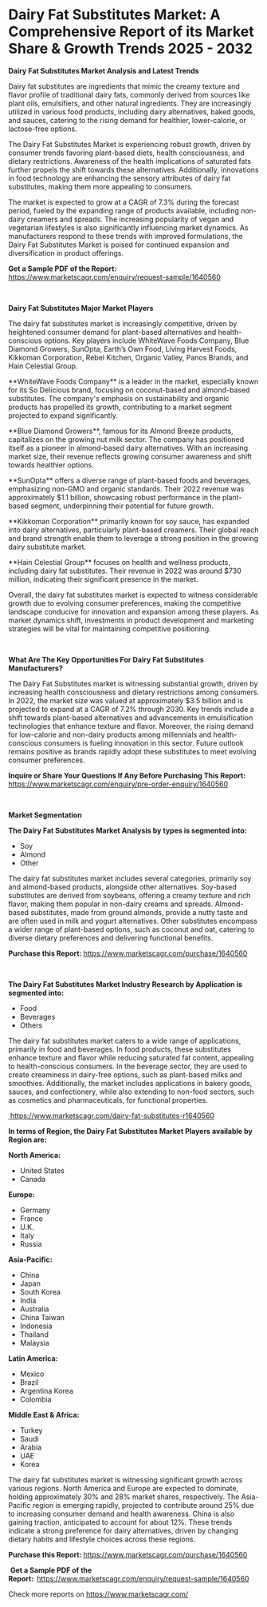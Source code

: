 <p><h1>Dairy Fat Substitutes Market: A Comprehensive Report of its Market Share & Growth Trends 2025 - 2032</h1></p><p><strong>Dairy Fat Substitutes Market Analysis and Latest Trends</strong></p>
<p><p>Dairy fat substitutes are ingredients that mimic the creamy texture and flavor profile of traditional dairy fats, commonly derived from sources like plant oils, emulsifiers, and other natural ingredients. They are increasingly utilized in various food products, including dairy alternatives, baked goods, and sauces, catering to the rising demand for healthier, lower-calorie, or lactose-free options. </p><p>The Dairy Fat Substitutes Market is experiencing robust growth, driven by consumer trends favoring plant-based diets, health consciousness, and dietary restrictions. Awareness of the health implications of saturated fats further propels the shift towards these alternatives. Additionally, innovations in food technology are enhancing the sensory attributes of dairy fat substitutes, making them more appealing to consumers. </p><p>The market is expected to grow at a CAGR of 7.3% during the forecast period, fueled by the expanding range of products available, including non-dairy creamers and spreads. The increasing popularity of vegan and vegetarian lifestyles is also significantly influencing market dynamics. As manufacturers respond to these trends with improved formulations, the Dairy Fat Substitutes Market is poised for continued expansion and diversification in product offerings.</p></p>
<p><strong>Get a Sample PDF of the Report:&nbsp;</strong> <a href="https://www.marketscagr.com/enquiry/request-sample/1640560?utm_campaign=2235&utm_medium=2&utm_source=Github&utm_content=ia&utm_term=15022025&utm_id=dairy-fat-substitutes">https://www.marketscagr.com/enquiry/request-sample/1640560</a></p>
<p>&nbsp;</p>
<p><strong>Dairy Fat Substitutes Major Market Players</strong></p>
<p><p>The dairy fat substitutes market is increasingly competitive, driven by heightened consumer demand for plant-based alternatives and health-conscious options. Key players include WhiteWave Foods Company, Blue Diamond Growers, SunOpta, Earth’s Own Food, Living Harvest Foods, Kikkoman Corporation, Rebel Kitchen, Organic Valley, Panos Brands, and Hain Celestial Group.</p><p>**WhiteWave Foods Company** is a leader in the market, especially known for its So Delicious brand, focusing on coconut-based and almond-based substitutes. The company's emphasis on sustainability and organic products has propelled its growth, contributing to a market segment projected to expand significantly.</p><p>**Blue Diamond Growers**, famous for its Almond Breeze products, capitalizes on the growing nut milk sector. The company has positioned itself as a pioneer in almond-based dairy alternatives. With an increasing market size, their revenue reflects growing consumer awareness and shift towards healthier options.</p><p>**SunOpta** offers a diverse range of plant-based foods and beverages, emphasizing non-GMO and organic standards. Their 2022 revenue was approximately $1.1 billion, showcasing robust performance in the plant-based segment, underpinning their potential for future growth.</p><p>**Kikkoman Corporation** primarily known for soy sauce, has expanded into dairy alternatives, particularly plant-based creamers. Their global reach and brand strength enable them to leverage a strong position in the growing dairy substitute market.</p><p>**Hain Celestial Group** focuses on health and wellness products, including dairy fat substitutes. Their revenue in 2022 was around $730 million, indicating their significant presence in the market.</p><p>Overall, the dairy fat substitutes market is expected to witness considerable growth due to evolving consumer preferences, making the competitive landscape conducive for innovation and expansion among these players. As market dynamics shift, investments in product development and marketing strategies will be vital for maintaining competitive positioning.</p></p>
<p>&nbsp;</p>
<p><strong>What Are The Key Opportunities For Dairy Fat Substitutes Manufacturers?</strong></p>
<p><p>The Dairy Fat Substitutes market is witnessing substantial growth, driven by increasing health consciousness and dietary restrictions among consumers. In 2022, the market size was valued at approximately $3.5 billion and is projected to expand at a CAGR of 7.2% through 2030. Key trends include a shift towards plant-based alternatives and advancements in emulsification technologies that enhance texture and flavor. Moreover, the rising demand for low-calorie and non-dairy products among millennials and health-conscious consumers is fueling innovation in this sector. Future outlook remains positive as brands rapidly adopt these substitutes to meet evolving consumer preferences.</p></p>
<p><strong>Inquire or Share Your Questions If Any Before Purchasing This Report:</strong> <a href="https://www.marketscagr.com/enquiry/pre-order-enquiry/1640560?utm_campaign=2235&utm_medium=2&utm_source=Github&utm_content=ia&utm_term=15022025&utm_id=dairy-fat-substitutes">https://www.marketscagr.com/enquiry/pre-order-enquiry/1640560</a></p>
<p>&nbsp;</p>
<p><strong>Market Segmentation</strong></p>
<p><strong>The Dairy Fat Substitutes Market Analysis by types is segmented into:</strong></p>
<p><ul><li>Soy</li><li>Almond</li><li>Other</li></ul></p>
<p><p>The dairy fat substitutes market includes several categories, primarily soy and almond-based products, alongside other alternatives. Soy-based substitutes are derived from soybeans, offering a creamy texture and rich flavor, making them popular in non-dairy creams and spreads. Almond-based substitutes, made from ground almonds, provide a nutty taste and are often used in milk and yogurt alternatives. Other substitutes encompass a wider range of plant-based options, such as coconut and oat, catering to diverse dietary preferences and delivering functional benefits.</p></p>
<p><strong>Purchase this Report:&nbsp;</strong><a href="https://www.marketscagr.com/purchase/1640560?utm_campaign=2235&utm_medium=2&utm_source=Github&utm_content=ia&utm_term=15022025&utm_id=dairy-fat-substitutes">https://www.marketscagr.com/purchase/1640560</a></p>
<p>&nbsp;</p>
<p><strong>The Dairy Fat Substitutes Market Industry Research by Application is segmented into:</strong></p>
<p><ul><li>Food</li><li>Beverages</li><li>Others</li></ul></p>
<p><p>The dairy fat substitutes market caters to a wide range of applications, primarily in food and beverages. In food products, these substitutes enhance texture and flavor while reducing saturated fat content, appealing to health-conscious consumers. In the beverage sector, they are used to create creaminess in dairy-free options, such as plant-based milks and smoothies. Additionally, the market includes applications in bakery goods, sauces, and confectionery, while also extending to non-food sectors, such as cosmetics and pharmaceuticals, for functional properties.</p></p>
<p><a href="https://www.marketscagr.com/dairy-fat-substitutes-r1640560?utm_campaign=2235&utm_medium=2&utm_source=Github&utm_content=ia&utm_term=15022025&utm_id=dairy-fat-substitutes">&nbsp;https://www.marketscagr.com/dairy-fat-substitutes-r1640560</a></p>
<p><strong>In terms of Region, the Dairy Fat Substitutes Market Players available by Region are:</strong></p>
<p>
    <p> <strong> North America: </strong>
        <ul>
            <li>United States</li>
            <li>Canada</li>
        </ul>
        </p> 
    <p> <strong> Europe: </strong>
        <ul>
            <li>Germany</li>
            <li>France</li>
            <li>U.K.</li>
            <li>Italy</li>
            <li>Russia</li>
        </ul>
        </p> 
    <p> <strong> Asia-Pacific: </strong>
        <ul>
            <li>China</li>
            <li>Japan</li>
            <li>South Korea</li>
            <li>India</li>
            <li>Australia</li>
            <li>China Taiwan</li>
            <li>Indonesia</li>
            <li>Thailand</li>
            <li>Malaysia</li>
        </ul>
        </p> 
    <p> <strong> Latin America: </strong>
        <ul>
            <li>Mexico</li>
            <li>Brazil</li>
            <li>Argentina Korea</li>
            <li>Colombia</li>
        </ul>
        </p> 
    <p> <strong> Middle East & Africa: </strong>
        <ul>
            <li>Turkey</li>
            <li>Saudi</li>
            <li>Arabia</li>
            <li>UAE</li>
            <li>Korea</li>
        </ul>
    </p>
    </p>
<p><p>The dairy fat substitutes market is witnessing significant growth across various regions. North America and Europe are expected to dominate, holding approximately 30% and 28% market shares, respectively. The Asia-Pacific region is emerging rapidly, projected to contribute around 25% due to increasing consumer demand and health awareness. China is also gaining traction, anticipated to account for about 12%. These trends indicate a strong preference for dairy alternatives, driven by changing dietary habits and lifestyle choices across these regions.</p></p>
<p><strong>Purchase this Report: </strong><a href="https://www.marketscagr.com/purchase/1640560?utm_campaign=2235&utm_medium=2&utm_source=Github&utm_content=ia&utm_term=15022025&utm_id=dairy-fat-substitutes">https://www.marketscagr.com/purchase/1640560</a></p>
<p>&nbsp;<strong>Get a Sample PDF of the Report:&nbsp;&nbsp;</strong><a href="https://www.marketscagr.com/enquiry/request-sample/1640560?utm_campaign=2235&utm_medium=2&utm_source=Github&utm_content=ia&utm_term=15022025&utm_id=dairy-fat-substitutes">https://www.marketscagr.com/enquiry/request-sample/1640560</a></p>
<p><strong></strong></p>
<p>Check more reports on <a href="https://www.marketscagr.com/?utm_campaign=2235&utm_medium=2&utm_source=Github&utm_content=ia&utm_term=15022025&utm_id=dairy-fat-substitutes">https://www.marketscagr.com/</a></p>